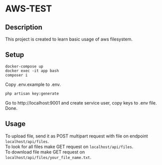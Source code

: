 # AWS-TEST

## Description
This project is created to learn basic usage of aws filesystem.

## Setup
```shell
docker-compose up
docker exec -it app bash
composer i
```

Copy .env.example to .env.

```shell
php artisan key:generate
```

Go to http://localhost:9001 and create service user, copy keys to .env file.  
Done.  
## Usage
To upload file, send it as POST multipart request with file on endpoint `localhost/api/files`.  
To look for all files make GET request on `localhost/api/files`.  
To download file make GET request on `localhost/api/files/your_file_name.txt`.
